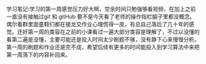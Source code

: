 学习笔记:学习的第一周感觉压力好大啊，空余时间只勉强够看视频，在加上之前一直没有接触过git 和 gitHub 要不是今天看了老师的操作指栏脑子里都没概念。偶尔看群里面童鞋们都在接龙交作业心理慌得一皮，有总自己落后了几十年的感觉。还好第一周的类容在之前的小课看过一遍大部分类容是理解了，不过以没懂的看第二遍是没懂，主要可能还是投入时间太少刷题不够，没有静下心来慢慢分析。第一周的刷题和作业还是完不成，希望后续有更多的时间能投入到学习算法中来把第一周落下的内容补回来。
